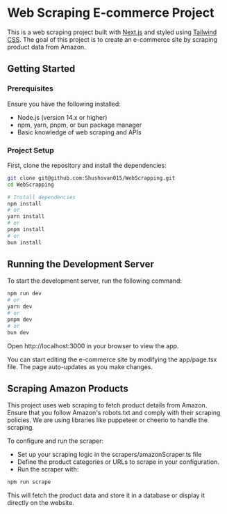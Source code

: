 # Web Scraping E-commerce Project

This is a web scraping project built with [Next.js](https://nextjs.org) and styled using [Tailwind CSS](https://tailwindcss.com). The goal of this project is to create an e-commerce site by scraping product data from Amazon.

## Getting Started

### Prerequisites

Ensure you have the following installed:

- Node.js (version 14.x or higher)
- npm, yarn, pnpm, or bun package manager
- Basic knowledge of web scraping and APIs

### Project Setup

First, clone the repository and install the dependencies:

```bash
git clone git@github.com:Shushovan015/WebScrapping.git
cd WebScrapping

# Install dependencies
npm install
# or
yarn install
# or
pnpm install
# or
bun install
```

## Running the Development Server
To start the development server, run the following command:
```bash
npm run dev
# or
yarn dev
# or
pnpm dev
# or
bun dev
```

Open http://localhost:3000 in your browser to view the app.

You can start editing the e-commerce site by modifying the app/page.tsx file. The page auto-updates as you make changes.

## Scraping Amazon Products

This project uses web scraping to fetch product details from Amazon. Ensure that you follow Amazon's robots.txt and comply with their scraping policies. We are using libraries like puppeteer or cheerio to handle the scraping.

To configure and run the scraper:

- Set up your scraping logic in the scrapers/amazonScraper.ts file
- Define the product categories or URLs to scrape in your configuration.
- Run the scraper with:
```bash
npm run scrape
```
This will fetch the product data and store it in a database or display it directly on the website.